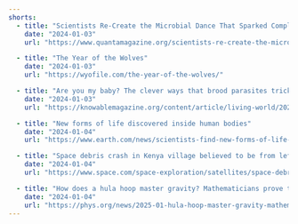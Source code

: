 ```yaml
---
shorts:
  - title: "Scientists Re-Create the Microbial Dance That Sparked Complex Life"
    date: "2024-01-03"
    url: "https://www.quantamagazine.org/scientists-re-create-the-microbial-dance-that-sparked-complex-life-20250102/"

  - title: "The Year of the Wolves"
    date: "2024-01-03"
    url: "https://wyofile.com/the-year-of-the-wolves/"

  - title: "Are you my baby? The clever ways that brood parasites trick other birds"
    date: "2024-01-03"
    url: "https://knowablemagazine.org/content/article/living-world/2024/the-clever-ways-that-brood-parasites-trick-other-birds"

  - title: "New forms of life discovered inside human bodies"
    date: "2024-01-04"
    url: "https://www.earth.com/news/scientists-find-new-forms-of-life-inside-humans-rna-carriers-obelisks/"

  - title: "Space debris crash in Kenya village believed to be from leftover rocket hardware "
    date: "2024-01-04"
    url: "https://www.space.com/space-exploration/satellites/space-debris-crashes-into-kenyan-village-believed-to-be-leftover-rocket-hardware"

  - title: "How does a hula hoop master gravity? Mathematicians prove that body shape matters"
    date: "2024-01-04"
    url: "https://phys.org/news/2025-01-hula-hoop-master-gravity-mathematicians.html"
---
```

